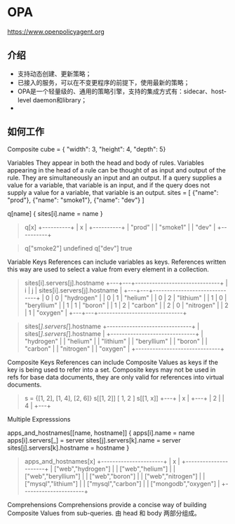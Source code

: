 # OPA
https://www.openpolicyagent.org

## 介绍
* 支持动态创建、更新策略；
* 已接入的服务，可以在不变更程序的前提下，使用最新的策略；
* OPA是一个轻量级的、通用的策略引擎，支持的集成方式有：sidecar、host-level daemon和library；
* 

## 如何工作



Composite 
cube = { "width": 3, "height": 4, "depth": 5}

Variables
    They appear in both the head and body of rules.
    Variables appearing in the head of a rule can be thought of as input and output of the rule. They are simultaneously an input and an output.
    If a query supplies a value for a variable, that variable is an input, and if the query does not supply a value for a variable, that variable is an output.
sites = [
    {"name": "prod"},
    {"name": "smoke1"},
    {"name": "dev"}
]

q[name] { sites[i].name = name }

>q[x]
+----------+
| x |
+----------+
| "prod" |
| "smoke1" |
| "dev" |
+----------+

> q["smoke2"]
undefined
> q["dev"]
true

Variable Keys
    References can include variables as keys. References written this way are used to select a value from every element in a collection.
> sites[i].servers[j].hostname
+---+---+------------------------------+
| i | j | sites[i].servers[j].hostname |
+---+---+------------------------------+
| 0 | 0 | "hydrogen" |
| 0 | 1 | "helium" |
| 0 | 2 | "lithium" |
| 1 | 0 | "beryllium" |
| 1 | 1 | "boron" |
| 1 | 2 | "carbon" |
| 2 | 0 | "nitrogen" |
| 2 | 1 | "oxygen" |
+---+---+------------------------------+

> sites[_].servers[_].hostname
+------------------------------+
| sites[_].servers[_].hostname |
+------------------------------+
| "hydrogen" |
| "helium" |
| "lithium" |
| "beryllium" |
| "boron" |
| "carbon" |
| "nitrogen" |
| "oxygen" |
+------------------------------+

Composite Keys
    References can include Composite Values as keys if the key is being used to refer into a set. Composite keys may not be used in refs for base data documents, they are only valid for references into virtual documents.
> s = {[1, 2], [1, 4], [2, 6]}
> s[[1, 2]]
[
1,
2
]
> s[[1, x]]
+---+
| x |
+---+
| 2 |
| 4 |
+---+

Multiple Expresssions
    
apps_and_hostnames[[name, hostname]] {
    apps[i].name = name
    apps[i].servers[_] = server
    sites[j].servers[k].name = server
    sites[j].servers[k].hostname = hostname
}

> apps_and_hostnames[x]
+----------------------+
| x |
+----------------------+
| ["web","hydrogen"] |
| ["web","helium"] |
| ["web","beryllium"] |
| ["web","boron"] |
| ["web","nitrogen"] |
| ["mysql","lithium"] |
| ["mysql","carbon"] |
| ["mongodb","oxygen"] |
+----------------------+

Comprehensions
    Comprehensions provide a concise way of building Composite Values from sub-queries.
    由 head 和 body 两部分组成。